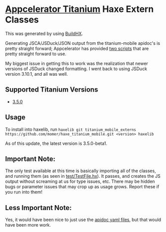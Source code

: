 # [Appcelerator Titanium](http://www.appcelerator.com/titanium/) Haxe Extern Classes

This was generated by using [BuildHX](https://github.com/jgranick/buildhx).

Generating JSCA/JSDuck/JSON output from the titanium-mobile apidoc's is pretty straight forward; Appcelerator has provided [two scripts](https://github.com/appcelerator/titanium_mobile/tree/master/apidoc) that are pretty straight forward to use.

My biggest issue in getting this to work was the realization that newer versions of JSDuck changed formatting. I went back to using JSDuck version 3.10.1, and all was well.

## Supported Titanium Versions
- [3.5.0](https://github.com/momer/haxe_titanium_mobile/releases/tag/3.5.0-beta1)

## Usage
To install into haxelib, run `haxelib git titanium_mobile_externs https://github.com/momer/haxe_titanium_mobile.git <version> haxelib`

As of this update, the latest version is 3.5.0-beta1.

## Important Note:
The only test available at this time is basically importing all of the classes, and running them (as seen in [test/TestFile.hx](https://github.com/momer/haxe_titanium_mobile/blob/master/test/test/TestFile.hx)). It passes, and creates the JS output without screaming at us for type issues, etc. There may be hidden bugs or parameter issues that may crop up as usage grows. Report these if you run into them!

## Less Important Note:
Yes, it would have been nice to just use the [apidoc yaml files](https://github.com/appcelerator/titanium_mobile/tree/master/apidoc/Titanium), but that would have been more work.
